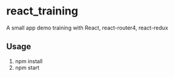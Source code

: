 # react_training
A small app demo training with React, react-router4, react-redux

## Usage
1. npm install
2. npm start
